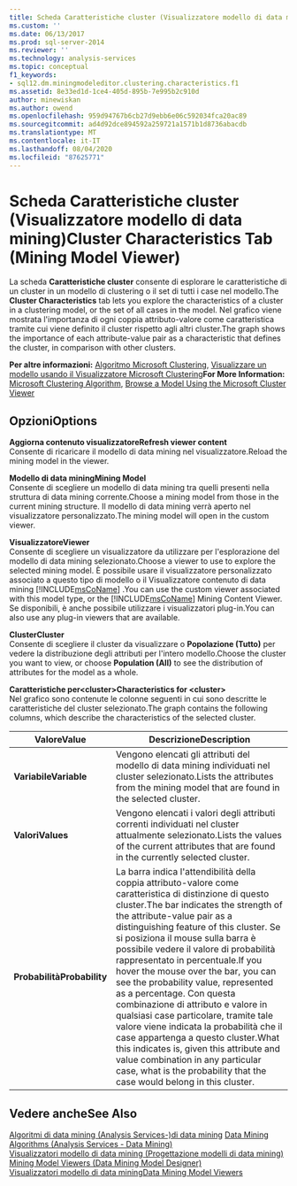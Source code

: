```yaml
---
title: Scheda Caratteristiche cluster (Visualizzatore modello di data mining) | Microsoft Docs
ms.custom: ''
ms.date: 06/13/2017
ms.prod: sql-server-2014
ms.reviewer: ''
ms.technology: analysis-services
ms.topic: conceptual
f1_keywords:
- sql12.dm.miningmodeleditor.clustering.characteristics.f1
ms.assetid: 8e33ed1d-1ce4-405d-895b-7e995b2c910d
author: minewiskan
ms.author: owend
ms.openlocfilehash: 959d94767b6cb27d9ebb6e06c592034fca20ac89
ms.sourcegitcommit: ad4d92dce894592a259721a1571b1d8736abacdb
ms.translationtype: MT
ms.contentlocale: it-IT
ms.lasthandoff: 08/04/2020
ms.locfileid: "87625771"
---
```

# <a name="cluster-characteristics-tab-mining-model-viewer"></a><span data-ttu-id="9a993-102">Scheda Caratteristiche cluster (Visualizzatore modello di data mining)</span><span class="sxs-lookup"><span data-stu-id="9a993-102">Cluster Characteristics Tab (Mining Model Viewer)</span></span>
  <span data-ttu-id="9a993-103">La scheda **Caratteristiche cluster** consente di esplorare le caratteristiche di un cluster in un modello di clustering o il set di tutti i case nel modello.</span><span class="sxs-lookup"><span data-stu-id="9a993-103">The **Cluster Characteristics** tab lets you explore the characteristics of a cluster in a clustering model, or the set of all cases in the model.</span></span> <span data-ttu-id="9a993-104">Nel grafico viene mostrata l'importanza di ogni coppia attributo-valore come caratteristica tramite cui viene definito il cluster rispetto agli altri cluster.</span><span class="sxs-lookup"><span data-stu-id="9a993-104">The graph shows the importance of each attribute-value pair as a characteristic that defines the cluster, in comparison with other clusters.</span></span>  
  
 <span data-ttu-id="9a993-105">**Per altre informazioni:** [Algoritmo Microsoft Clustering](data-mining/microsoft-clustering-algorithm.md), [Visualizzare un modello usando il Visualizzatore Microsoft Clustering](data-mining/browse-a-model-using-the-microsoft-cluster-viewer.md)</span><span class="sxs-lookup"><span data-stu-id="9a993-105">**For More Information:** [Microsoft Clustering Algorithm](data-mining/microsoft-clustering-algorithm.md), [Browse a Model Using the Microsoft Cluster Viewer](data-mining/browse-a-model-using-the-microsoft-cluster-viewer.md)</span></span>  
  
## <a name="options"></a><span data-ttu-id="9a993-106">Opzioni</span><span class="sxs-lookup"><span data-stu-id="9a993-106">Options</span></span>  
 <span data-ttu-id="9a993-107">**Aggiorna contenuto visualizzatore**</span><span class="sxs-lookup"><span data-stu-id="9a993-107">**Refresh viewer content**</span></span>  
 <span data-ttu-id="9a993-108">Consente di ricaricare il modello di data mining nel visualizzatore.</span><span class="sxs-lookup"><span data-stu-id="9a993-108">Reload the mining model in the viewer.</span></span>  
  
 <span data-ttu-id="9a993-109">**Modello di data mining**</span><span class="sxs-lookup"><span data-stu-id="9a993-109">**Mining Model**</span></span>  
 <span data-ttu-id="9a993-110">Consente di scegliere un modello di data mining tra quelli presenti nella struttura di data mining corrente.</span><span class="sxs-lookup"><span data-stu-id="9a993-110">Choose a mining model from those in the current mining structure.</span></span> <span data-ttu-id="9a993-111">Il modello di data mining verrà aperto nel visualizzatore personalizzato.</span><span class="sxs-lookup"><span data-stu-id="9a993-111">The mining model will open in the custom viewer.</span></span>  
  
 <span data-ttu-id="9a993-112">**Visualizzatore**</span><span class="sxs-lookup"><span data-stu-id="9a993-112">**Viewer**</span></span>  
 <span data-ttu-id="9a993-113">Consente di scegliere un visualizzatore da utilizzare per l'esplorazione del modello di data mining selezionato.</span><span class="sxs-lookup"><span data-stu-id="9a993-113">Choose a viewer to use to explore the selected mining model.</span></span> <span data-ttu-id="9a993-114">È possibile usare il visualizzatore personalizzato associato a questo tipo di modello o il Visualizzatore contenuto di data mining [!INCLUDE[msCoName](../includes/msconame-md.md)] .</span><span class="sxs-lookup"><span data-stu-id="9a993-114">You can use the custom viewer associated with this model type, or the [!INCLUDE[msCoName](../includes/msconame-md.md)] Mining Content Viewer.</span></span> <span data-ttu-id="9a993-115">Se disponibili, è anche possibile utilizzare i visualizzatori plug-in.</span><span class="sxs-lookup"><span data-stu-id="9a993-115">You can also use any plug-in viewers that are available.</span></span>  
  
 <span data-ttu-id="9a993-116">**Cluster**</span><span class="sxs-lookup"><span data-stu-id="9a993-116">**Cluster**</span></span>  
 <span data-ttu-id="9a993-117">Consente di scegliere il cluster da visualizzare o **Popolazione (Tutto)** per vedere la distribuzione degli attributi per l'intero modello.</span><span class="sxs-lookup"><span data-stu-id="9a993-117">Choose the cluster you want to view, or choose **Population (All)** to see the distribution of attributes for the model as a whole.</span></span>  
  
 <span data-ttu-id="9a993-118">**Caratteristiche per\<cluster>**</span><span class="sxs-lookup"><span data-stu-id="9a993-118">**Characteristics for \<cluster>**</span></span>  
 <span data-ttu-id="9a993-119">Nel grafico sono contenute le colonne seguenti in cui sono descritte le caratteristiche del cluster selezionato.</span><span class="sxs-lookup"><span data-stu-id="9a993-119">The graph contains the following columns, which describe the characteristics of the selected cluster.</span></span>  
  
|<span data-ttu-id="9a993-120">Valore</span><span class="sxs-lookup"><span data-stu-id="9a993-120">Value</span></span>|<span data-ttu-id="9a993-121">Descrizione</span><span class="sxs-lookup"><span data-stu-id="9a993-121">Description</span></span>|  
|-----------|-----------------|  
|<span data-ttu-id="9a993-122">**Variabile**</span><span class="sxs-lookup"><span data-stu-id="9a993-122">**Variable**</span></span>|<span data-ttu-id="9a993-123">Vengono elencati gli attributi del modello di data mining individuati nel cluster selezionato.</span><span class="sxs-lookup"><span data-stu-id="9a993-123">Lists the attributes from the mining model that are found in the selected cluster.</span></span>|  
|<span data-ttu-id="9a993-124">**Valori**</span><span class="sxs-lookup"><span data-stu-id="9a993-124">**Values**</span></span>|<span data-ttu-id="9a993-125">Vengono elencati i valori degli attributi correnti individuati nel cluster attualmente selezionato.</span><span class="sxs-lookup"><span data-stu-id="9a993-125">Lists the values of the current attributes that are found in the currently selected cluster.</span></span>|  
|<span data-ttu-id="9a993-126">**Probabilità**</span><span class="sxs-lookup"><span data-stu-id="9a993-126">**Probability**</span></span>|<span data-ttu-id="9a993-127">La barra indica l'attendibilità della coppia attributo-valore come caratteristica di distinzione di questo cluster.</span><span class="sxs-lookup"><span data-stu-id="9a993-127">The bar indicates the strength of the attribute-value pair as a distinguishing feature of this cluster.</span></span> <span data-ttu-id="9a993-128">Se si posiziona il mouse sulla barra è possibile vedere il valore di probabilità rappresentato in percentuale.</span><span class="sxs-lookup"><span data-stu-id="9a993-128">If you hover the mouse over the bar, you can see the probability value, represented as a percentage.</span></span> <span data-ttu-id="9a993-129">Con questa combinazione di attributo e valore in qualsiasi case particolare, tramite tale valore viene indicata la probabilità che il case appartenga a questo cluster.</span><span class="sxs-lookup"><span data-stu-id="9a993-129">What this indicates is, given this attribute and value combination in any particular case, what is the probability that the case would belong in this cluster.</span></span>|  
  
## <a name="see-also"></a><span data-ttu-id="9a993-130">Vedere anche</span><span class="sxs-lookup"><span data-stu-id="9a993-130">See Also</span></span>  
 <span data-ttu-id="9a993-131">[Algoritmi di data mining &#40;Analysis Services-&#41;di data mining](data-mining/data-mining-algorithms-analysis-services-data-mining.md) </span><span class="sxs-lookup"><span data-stu-id="9a993-131">[Data Mining Algorithms &#40;Analysis Services - Data Mining&#41;](data-mining/data-mining-algorithms-analysis-services-data-mining.md) </span></span>  
 <span data-ttu-id="9a993-132">[Visualizzatori modello di data mining &#40;Progettazione modelli di data mining&#41;](mining-model-viewers-data-mining-model-designer.md) </span><span class="sxs-lookup"><span data-stu-id="9a993-132">[Mining Model Viewers &#40;Data Mining Model Designer&#41;](mining-model-viewers-data-mining-model-designer.md) </span></span>  
 [<span data-ttu-id="9a993-133">Visualizzatori modello di data mining</span><span class="sxs-lookup"><span data-stu-id="9a993-133">Data Mining Model Viewers</span></span>](data-mining/data-mining-model-viewers.md)  
  
  
